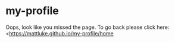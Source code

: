 # my-profile
Oops, look like you missed the page.
To go back please click here: <https://mattluke.github.io/my-profile/home